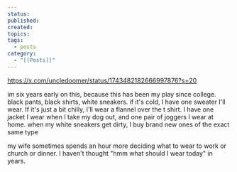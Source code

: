 ```yaml
---
status: 
published: 
created: 
topics: 
tags:
  - posts
category:
  - "[[Posts]]"
---
```

https://x.com/uncledoomer/status/1743482182666997876?s=20

im six years early on this, because this has been my play since college. black pants, black shirts, white sneakers. if it's cold, I have one sweater I'll wear. If it's just a bit chilly, I'll wear a flannel over the t shirt. I have one jacket I wear when I take my dog out, and one pair of joggers I wear at home. when my white sneakers get dirty, I buy brand new ones of the exact same type

my wife sometimes spends an hour more deciding what to wear to work or church or dinner. I haven't thought "hmm what should I wear today" in years.

